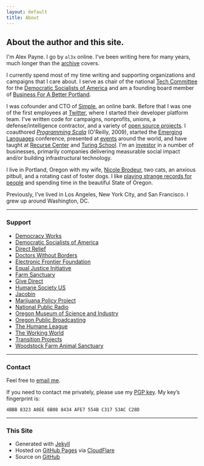 ```yaml
---
layout: default
title: About
---
```


<h2 class="intro">About the author and this site.</h2>

I'm Alex Payne. I go by `al3x` online. I've been writing here for many years, much longer than the [archive](https://al3x.net/archive.html) covers.

I currently spend most of my time writing and supporting organizations and campaigns that I care about. I serve as chair of the national [Tech Committee](http://www.dsausa.org/tech_committee) for the [Democratic Socialists of America](http://www.dsausa.org/) and am a founding board member of [Business For A Better Portland](https://www.bbpdx.org/).

I was cofounder and CTO of [Simple](https://www.simple.com/), an online bank. Before that I was one of the first employees at [Twitter](https://twitter.com/), where I started their developer platform team. I've written code for campaigns, nonprofits, unions, a defense/intelligence contractor, and a variety of [open source projects](https://github.com/al3x). I coauthored _[Programming Scala](http://shop.oreilly.com/product/0636920033073.do)_ (O'Reilly, 2009), started the [Emerging Languages](https://al3x.net/2014/09/16/thoughts-on-five-years-of-emerging-languages.html) conference, presented at [events](/events.html) around the world, and have taught at [Recurse Center](https://www.recurse.com/) and [Turing School](http://turing.io/). I'm an [investor](https://angel.co/al3xpayne) in a number of businesses, primarily companies delivering measurable social impact and/or building infrastructural technology.

I live in Portland, Oregon with my wife, [Nicole Brodeur](http://nicoleabrodeur.com), two cats, an anxious pitbull, and a rotating cast of foster dogs. I like [playing strange records for people](https://soundcloud.com/a-l-e-x-payne) and spending time in the beautiful State of Oregon.

Previously, I've lived in Los Angeles, New York City, and San Francisco. I grew up around Washington, DC.

- - -

### Support

* [Democracy Works](http://www.democracy.works/)
* [Democratic Socialists of America](http://www.dsausa.org/)
* [Direct Relief](http://www.directrelief.org/)
* [Doctors Without Borders](http://www.doctorswithoutborders.org/)
* [Electronic Frontier Foundation](https://www.eff.org/)
* [Equal Justice Initiative](http://www.eji.org/)
* [Farm Sanctuary](http://www.farmsanctuary.org/)
* [Give Direct](https://www.givedirect.org/)
* [Humane Society US](http://www.humanesociety.org/)
* [Jacobin](https://www.jacobinmag.com/)
* [Marijuana Policy Project](http://www.mpp.org/)
* [National Public Radio](http://www.npr.org/)
* [Oregon Museum of Science and Industry](https://www.omsi.edu/)
* [Oregon Public Broadcasting](http://www.opb.org/)
* [The Humane League](http://www.thehumaneleague.com/)
* [The Working World](http://www.theworkingworld.org/)
* [Transition Projects](http://www.tprojects.org/)
* [Woodstock Farm Animal Sanctuary](http://woodstocksanctuary.org/)

- - -

### Contact

Feel free to [email me](mailto:al3x@al3x.net).

If you need to contact me privately, please use my [PGP key](/al3x.asc). My key’s fingerprint is:

    4BBB 8323 A8EE 6B08 8434 AFE7 554B C317 53AC C28D

- - -

### This Site

* Generated with [Jekyll](http://jekyllrb.com/)
* Hosted on [GitHub Pages](https://pages.github.com/) via [CloudFlare](https://www.cloudflare.com/)
* Source on [GitHub](https://github.com/al3x/al3x.net)